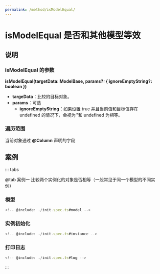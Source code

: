 ```yaml
---
permalink: /method/isModelEqual/
---
```


# isModelEqual 是否和其他模型等效

## 说明

### isModelEqual 的参数

**isModelEqual(targetData: ModelBase, params?: { ignoreEmptyString?: boolean })**

- **targeData**：比较的目标对象。
- **params**：可选
  - **ignoreEmptyString**：如果设置 true 并且当前值和目标值存在 undefined 的情况下，会视为''和 undefined 为相等。

### 遍历范围

当前对象通过 **@Column** 声明的字段

## 案例

::: tabs

@tab 案例一
比较两个实例化的对象是否相等（一般常见于同一个模型的不同实例）

### 模型

```ts :no-line-numbers
<!-- @include: ./init.spec.ts#model -->
```

### 实例初始化

```ts :no-line-numbers
<!-- @include: ./init.spec.ts#instance -->
```

### 打印日志

```ts :no-line-numbers
<!-- @include: ./init.spec.ts#log -->
```

:::
